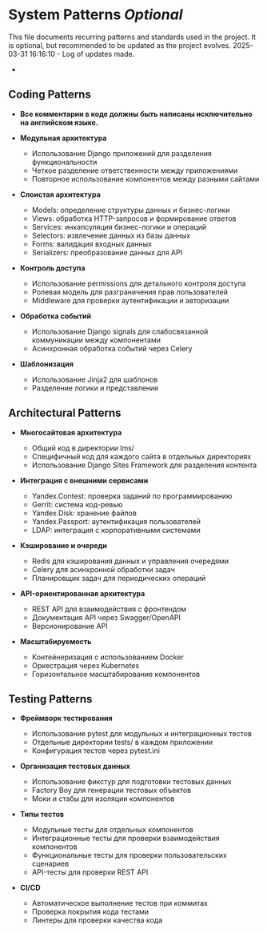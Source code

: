 # System Patterns *Optional*

This file documents recurring patterns and standards used in the project.
It is optional, but recommended to be updated as the project evolves.
2025-03-31 16:16:10 - Log of updates made.

*

## Coding Patterns

* **Все комментарии в коде должны быть написаны исключительно на английском языке.**

* **Модульная архитектура**
  - Использование Django приложений для разделения функциональности
  - Четкое разделение ответственности между приложениями
  - Повторное использование компонентов между разными сайтами

* **Слоистая архитектура**
  - Models: определение структуры данных и бизнес-логики
  - Views: обработка HTTP-запросов и формирование ответов
  - Services: инкапсуляция бизнес-логики и операций
  - Selectors: извлечение данных из базы данных
  - Forms: валидация входных данных
  - Serializers: преобразование данных для API

* **Контроль доступа**
  - Использование permissions для детального контроля доступа
  - Ролевая модель для разграничения прав пользователей
  - Middleware для проверки аутентификации и авторизации

* **Обработка событий**
  - Использование Django signals для слабосвязанной коммуникации между компонентами
  - Асинхронная обработка событий через Celery

* **Шаблонизация**
  - Использование Jinja2 для шаблонов
  - Разделение логики и представления

## Architectural Patterns

* **Многосайтовая архитектура**
  - Общий код в директории lms/
  - Специфичный код для каждого сайта в отдельных директориях
  - Использование Django Sites Framework для разделения контента

* **Интеграция с внешними сервисами**
  - Yandex.Contest: проверка заданий по программированию
  - Gerrit: система код-ревью
  - Yandex.Disk: хранение файлов
  - Yandex.Passport: аутентификация пользователей
  - LDAP: интеграция с корпоративными системами

* **Кэширование и очереди**
  - Redis для кэширования данных и управления очередями
  - Celery для асинхронной обработки задач
  - Планировщик задач для периодических операций

* **API-ориентированная архитектура**
  - REST API для взаимодействия с фронтендом
  - Документация API через Swagger/OpenAPI
  - Версионирование API

* **Масштабируемость**
  - Контейнеризация с использованием Docker
  - Оркестрация через Kubernetes
  - Горизонтальное масштабирование компонентов

## Testing Patterns

* **Фреймворк тестирования**
  - Использование pytest для модульных и интеграционных тестов
  - Отдельные директории tests/ в каждом приложении
  - Конфигурация тестов через pytest.ini

* **Организация тестовых данных**
  - Использование фикстур для подготовки тестовых данных
  - Factory Boy для генерации тестовых объектов
  - Моки и стабы для изоляции компонентов

* **Типы тестов**
  - Модульные тесты для отдельных компонентов
  - Интеграционные тесты для проверки взаимодействия компонентов
  - Функциональные тесты для проверки пользовательских сценариев
  - API-тесты для проверки REST API

* **CI/CD**
  - Автоматическое выполнение тестов при коммитах
  - Проверка покрытия кода тестами
  - Линтеры для проверки качества кода